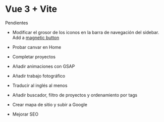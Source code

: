 # Vue 3 + Vite

Pendientes

- Modificar el grosor de los iconos en la barra de navegación del sidebar. 
Add a [magnetic button](https://blog.olivierlarose.com/demos/magnetic-button) 
- Probar canvar en Home
- Completar proyectos
- Añadir animaciones con GSAP
- Añadir trabajo fotográfico
- Traducir al inglés al menos
- Añadir buscador, filtro de proyectos y ordenamiento por tags

- Crear mapa de sitio y subir a Google
- Mejorar SEO 
